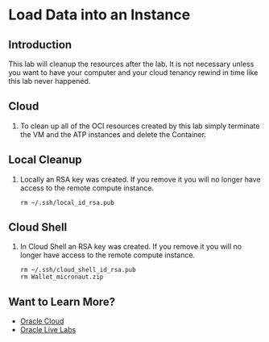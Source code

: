 # Load Data into an Instance

## Introduction

This lab will cleanup the resources after the lab. It is not necessary unless you want to have your computer and your cloud tenancy rewind in time like this lab never happened.

## Cloud

1. To clean up all of the OCI resources created by this lab simply terminate the VM and the ATP instances and delete the Container.

## Local Cleanup

1. Locally an RSA key was created. If you remove it you will no longer have access to the remote compute instance.
   ```
   rm ~/.ssh/local_id_rsa.pub
   ```

## Cloud Shell

1. In Cloud Shell an RSA key was created. If you remove it you will no longer have access to the remote compute instance.
   ```
   rm ~/.ssh/cloud_shell_id_rsa.pub
   rm Wallet_micronaut.zip
   ```

## Want to Learn More?

* [Oracle Cloud](http://www.oracle.com/cloud/free)
* [Oracle Live Labs](https://oracle.github.io/learning-library/developer-library/)
